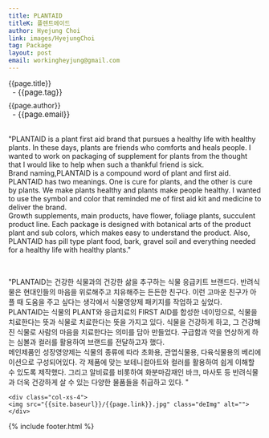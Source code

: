 ```yaml
---
title: PLANTAID
titleK: 플렌트에이드
author: Hyejung Choi
link: images/HyejungChoi
tag: Package
layout: post
email: workingheyjung@gmail.com 
---	
```


<div class="container">

<div class="deDep">
{{page.title}}<br>
<p style="font-size:15px; margin:0px; padding:0px 0px 0px 8px; margin:0px 0px 8px 0px;">- {{page.tag}}</p>
{{page.author}}<br>
<p style="font-size:15px; margin:0px; padding:0px 0px 0px 8px;">- {{page.email}}</p>
</div>

<br>

<div class="det lato">



"PLANTAID is a plant first aid brand that pursues a healthy life with healthy plants. In these days, plants are friends who comforts and heals people. I wanted to work on packaging of supplement for plants from the thought that I would like to help when such a thankful friend is sick. 
<br>
Brand naming,PLANTAID is a compound word of plant and first aid. PLANTAID has two meanings. One is cure for plants, and the other is cure by plants. We make plants healthy and plants make people healthy. I wanted to use the symbol and color that reminded me of first aid kit and medicine to deliver the brand.
<br>
Growth supplements, main products, have flower, foliage plants, succulent product line. Each package is designed with botanical arts of the product plant and sub colors, which makes easy to understand the product. Also, PLANTAID has pill type plant food, bark, gravel soil and everything needed for a healthy life with healthy plants." 



</div>

<br>

<div class="noto">

"PLANTAID는 건강한 식물과의 건강한 삶을 추구하는 식물 응급키트 브랜드다.
반려식물은 현대인들의 마음을 위로해주고 치유해주는 든든한 친구다. 이런 고마운 친구가 아플 때 도움을 주고 싶다는 생각에서 식물영양제 패키지를 작업하고 싶었다. 
<br>
PLANTAID는 식물의 PLANT와 응급치료의 FIRST AID를 합성한 네이밍으로, 식물을 치료한다는 뜻과 식물로 치료한다는 뜻을 가지고 있다. 식물을 건강하게 하고, 그 건강해진 식물로 사람의 마음을 치료한다는 의미를 담아 만들었다. 구급함과 약을 연상하게 하는 심볼과 컬러를 활용하여 브랜드를 전달하고자 했다.
<br>
메인제품인 성장영양제는 식물의 종류에 따라 초화용, 관엽식물용, 다육식물용의 베리에이션으로 구성되어있다. 각 제품에 맞는 보테니컬아트와 컬러를 활용하여 쉽게 이해할 수 있도록 제작했다. 그리고 알비료를 비롯하여 화분마감재인 바크, 마사토 등 반려식물과 더욱 건강하게 살 수 있는 다양한 물품들을 취급하고 있다. "


</div>

<div class="row" class="imgcolor">
	
	<div class="col-xs-4">
	<img src="{{site.baseurl}}/{{page.link}}.jpg" class="deImg" alt=""></div>
	
</div>

	

</div> 

{% include footer.html %}